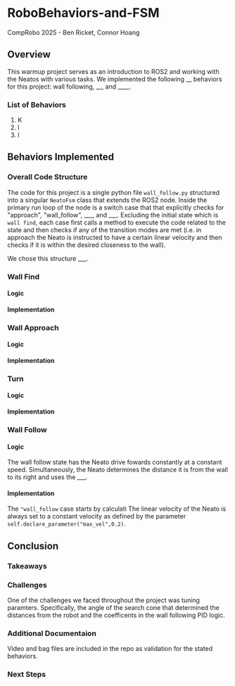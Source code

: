 # RoboBehaviors-and-FSM
CompRobo 2025 - Ben Ricket, Connor Hoang

## Overview
This warmup project serves as an introduction to ROS2 and working with the Neatos with various tasks. We implemented the following __ behaviors for this project: wall following, __, and ____.
### List of Behaviors
1. K
2. l
3. l
## Behaviors Implemented
### Overall Code Structure
The code for this project is a single python file ```wall_follow.py``` structured into a singular ```NeatoFsm``` class that extends the ROS2 node. Inside the primary run loop of the node is a switch case that that explicitly checks for "approach", "wall_follow", ___, and ___. Excluding the initial state which is ```wall find```, each case first calls a method to execute the code related to the state and then checks if any of the transition modes are met (i.e. in approach the Neato is instructed to have a certain linear velocity and then checks if it is within the desired closeness to the wall).

We chose this structure ___. 
### Wall Find
#### Logic
#### Implementation

### Wall Approach
#### Logic
#### Implementation

### Turn
#### Logic
#### Implementation

### Wall Follow
#### Logic
The wall follow state has the Neato drive fowards constantly at a constant speed. Simultaneously, the Neato determines the distance it is from the wall to its right and uses the ___.
#### Implementation
The ```"wall_follow``` case starts by calculati The linear velocity of the Neato is always set to a constant velocity as defined by the parameter ```self.declare_parameter("max_vel",0.2)```.
## Conclusion

### Takeaways
### Challenges
One of the challenges we faced throughout the project was tuning paramters. Specifically, the angle of the search cone that determined the distances from the robot and the coefficents in the wall following PID logic. 
### Additional Documentaion
Video and bag files are included in the repo as validation for the stated behaviors.
### Next Steps
